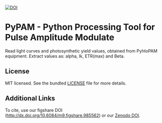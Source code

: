 [![DOI](https://zenodo.org/badge/doi/10.5281/zenodo.21702.svg)](http://dx.doi.org/10.5281/zenodo.21702)

PyPAM - Python Processing Tool for Pulse Amplitude Modulate
===========================================================

Read light curves and photosynthetic yield values, obtained from PyhtoPAM equipment.
Extract values as: alpha, Ik, ETR(max) and Beta.

License
-------

MIT licensed. See the bundled [LICENSE](https://github.com/arnaldorusso/PyPAM/blob/master/LICENSE.md) file for more details.

Additional Links
----------------

To cite, use our figshare DOI (http://dx.doi.org/10.6084/m9.figshare.985562) or our [Zenodo DOI](http://dx.doi.org/10.5281/zenodo.21702).
